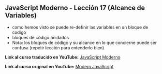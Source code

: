 ## JavaScript Moderno - Lección 17 (Alcance de Variables)

* como hemos visto se puede re-definir las variables en un bloque de codigo
* bloques de código anidados
* Nota: los bloques de código y su alcance en lo que concierne puede ser confusa (repetir lección para entenderlo bien)


**Link al curso traducido en YouTube:** [JavaScript Moderno](https://www.youtube.com/channel/UCuSHTq2yiCY5QBNoEXv8JpA/)

**Link al curso original en YouTube:** [Modern JavaScript](https://www.youtube.com/playlist?list=PL4cUxeGkcC9haFPT7J25Q9GRB_ZkFrQAc)
